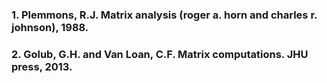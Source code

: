 ### 1. Plemmons, R.J. Matrix analysis (roger a. horn and charles r. johnson), 1988.
### 2. Golub, G.H. and Van Loan, C.F. Matrix computations. JHU press, 2013.